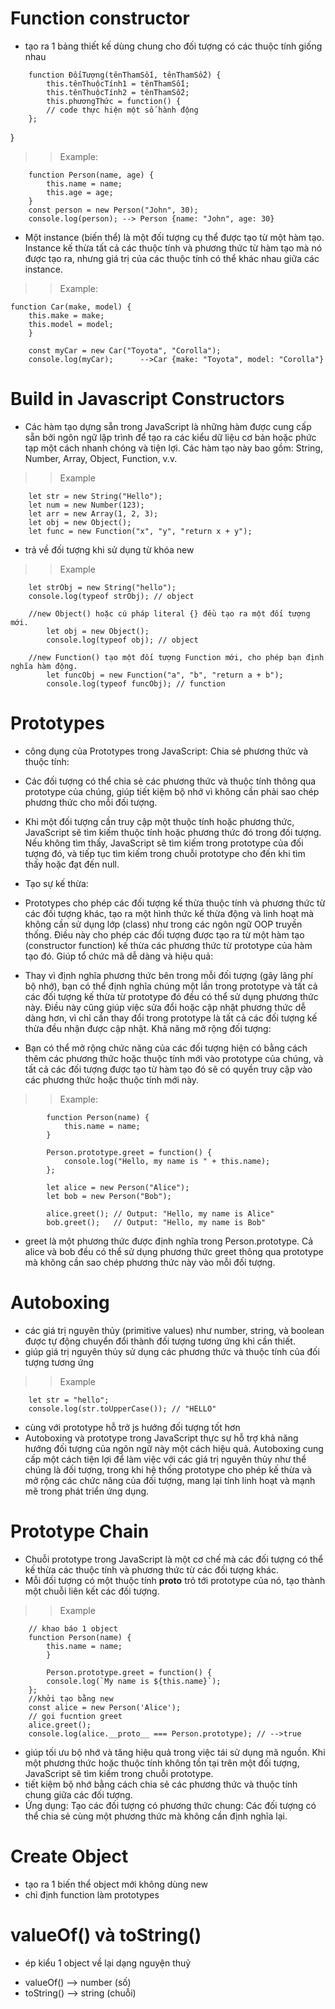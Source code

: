 # Function constructor
- tạo ra 1 bảng thiết kế dùng chung cho đối tượng có các thuộc tính giống nhau
>>
        function ĐốiTượng(tênThamSố1, tênThamSố2) {
            this.tênThuộcTính1 = tênThamSố1;
            this.tênThuộcTính2 = tênThamSố2;
            this.phươngThức = function() {
            // code thực hiện một số hành động
        };
}

>> Example: 

        function Person(name, age) {
            this.name = name;
            this.age = age;
        }
        const person = new Person("John", 30);
        console.log(person); --> Person {name: "John", age: 30}

- Một instance (biến thể) là một đối tượng cụ thể được tạo từ một hàm tạo. Instance kế thừa tất cả các thuộc tính và phương thức từ hàm tạo mà nó được tạo ra, nhưng giá trị của các thuộc tính có thể khác nhau giữa các instance.

>> Example: 

    function Car(make, model) {
        this.make = make;
        this.model = model;
        }

        const myCar = new Car("Toyota", "Corolla");
        console.log(myCar);      -->Car {make: "Toyota", model: "Corolla"}

# Build in Javascript Constructors
- Các hàm tạo dựng sẵn trong JavaScript là những hàm được cung cấp sẵn bởi ngôn ngữ lập trình để tạo ra các kiểu dữ liệu cơ bản hoặc phức tạp một cách nhanh chóng và tiện lợi. Các hàm tạo này bao gồm: String, Number, Array, Object, Function, v.v.

>> Example

        let str = new String("Hello");
        let num = new Number(123);
        let arr = new Array(1, 2, 3);
        let obj = new Object();
        let func = new Function("x", "y", "return x + y");

- trả về đối tượng khi sử dụng từ khóa new
>> Example

        let strObj = new String("hello");
        console.log(typeof strObj); // object

        //new Object() hoặc cú pháp literal {} đều tạo ra một đối tượng mới.
            let obj = new Object();
            console.log(typeof obj); // object

        //new Function() tạo một đối tượng Function mới, cho phép bạn định nghĩa hàm động.
            let funcObj = new Function("a", "b", "return a + b");
            console.log(typeof funcObj); // function
# Prototypes
- công dụng của Prototypes trong JavaScript:
Chia sẻ phương thức và thuộc tính:

- Các đối tượng có thể chia sẻ các phương thức và thuộc tính thông qua prototype của chúng, giúp tiết kiệm bộ nhớ vì không cần phải sao chép phương thức cho mỗi đối tượng.
- Khi một đối tượng cần truy cập một thuộc tính hoặc phương thức, JavaScript sẽ tìm kiếm thuộc tính hoặc phương thức đó trong đối tượng. Nếu không tìm thấy, JavaScript sẽ tìm kiếm trong prototype của đối tượng đó, và tiếp tục tìm kiếm trong chuỗi prototype cho đến khi tìm thấy hoặc đạt đến null.
- Tạo sự kế thừa:

- Prototypes cho phép các đối tượng kế thừa thuộc tính và phương thức từ các đối tượng khác, tạo ra một hình thức kế thừa động và linh hoạt mà không cần sử dụng lớp (class) như trong các ngôn ngữ OOP truyền thống.
Điều này cho phép các đối tượng được tạo ra từ một hàm tạo (constructor function) kế thừa các phương thức từ prototype của hàm tạo đó.
Giúp tổ chức mã dễ dàng và hiệu quả:

- Thay vì định nghĩa phương thức bên trong mỗi đối tượng (gây lãng phí bộ nhớ), bạn có thể định nghĩa chúng một lần trong prototype và tất cả các đối tượng kế thừa từ prototype đó đều có thể sử dụng phương thức này.
Điều này cũng giúp việc sửa đổi hoặc cập nhật phương thức dễ dàng hơn, vì chỉ cần thay đổi trong prototype là tất cả các đối tượng kế thừa đều nhận được cập nhật.
Khả năng mở rộng đối tượng:

- Bạn có thể mở rộng chức năng của các đối tượng hiện có bằng cách thêm các phương thức hoặc thuộc tính mới vào prototype của chúng, và tất cả các đối tượng được tạo từ hàm tạo đó sẽ có quyền truy cập vào các phương thức hoặc thuộc tính mới này.
>> Example:

            function Person(name) {
                this.name = name;
            }

            Person.prototype.greet = function() {
                console.log("Hello, my name is " + this.name);
            };

            let alice = new Person("Alice");
            let bob = new Person("Bob");

            alice.greet(); // Output: "Hello, my name is Alice"
            bob.greet();   // Output: "Hello, my name is Bob"
- greet là một phương thức được định nghĩa trong Person.prototype. Cả alice và bob đều có thể sử dụng phương thức greet thông qua prototype mà không cần sao chép phương thức này vào mỗi đối tượng.


# Autoboxing
-  các giá trị nguyên thủy (primitive values) như number, string, và boolean được tự động chuyển đổi thành đối tượng tương ứng khi cần thiết.
- giúp giá trị nguyên thủy sử dụng các phương thức và thuộc tính của đối tượng tương ứng

>> Example

        let str = "hello";
        console.log(str.toUpperCase()); // "HELLO"
- cùng với prototype hỗ trở js hướng đối tượng tốt hơn
- Autoboxing và prototype trong JavaScript thực sự hỗ trợ khả năng hướng đối tượng của ngôn ngữ này một cách hiệu quả. Autoboxing cung cấp một cách tiện lợi để làm việc với các giá trị nguyên thủy như thể chúng là đối tượng, trong khi hệ thống prototype cho phép kế thừa và mở rộng các chức năng của đối tượng, mang lại tính linh hoạt và mạnh mẽ trong phát triển ứng dụng.

# Prototype Chain
- Chuỗi prototype trong JavaScript là một cơ chế mà các đối tượng có thể kế thừa các thuộc tính và phương thức từ các đối tượng khác. 
- Mỗi đối tượng có một thuộc tính __proto__ trỏ tới prototype của nó, tạo thành một chuỗi liên kết các đối tượng.
>> Example

        // khao báo 1 object
        function Person(name) {
            this.name = name;
            }

            Person.prototype.greet = function() {
            console.log(`My name is ${this.name}`);
        };
        //khởi tạo bằng new
        const alice = new Person('Alice');
        // gọi fucntion greet 
        alice.greet();
        console.log(alice.__proto__ === Person.prototype); // -->true

- giúp tối ưu bộ nhớ và tăng hiệu quả trong việc tái sử dụng mã nguồn. Khi một phương thức hoặc thuộc tính không tồn tại trên một đối tượng, JavaScript sẽ tìm kiếm trong chuỗi prototype.
- tiết kiệm bộ nhớ bằng cách chia sẻ các phương thức và thuộc tính chung giữa các đối tượng.
- Ứng dụng: Tạo các đối tượng có phương thức chung: Các đối tượng có thể chia sẻ cùng một phương thức mà không cần định nghĩa lại.

# Create Object
- tạo ra 1 biến thể object mới không dùng new
- chỉ định function làm prototypes

# valueOf() và toString()
- ép kiểu 1 object về lại dạng nguyện thuỷ
+ valueOf() --> number (số)
+ toString() --> string (chuỗi)